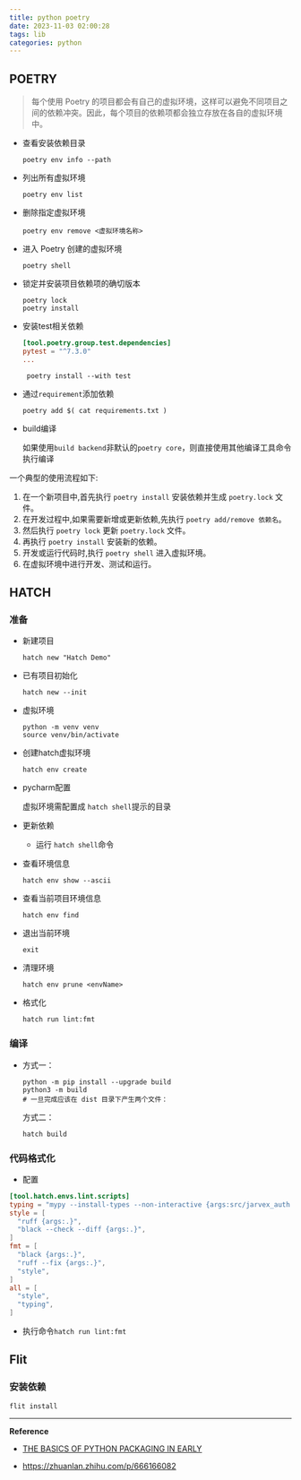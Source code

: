 ```yaml
---
title: python poetry
date: 2023-11-03 02:00:28
tags: lib
categories: python
---
```


## POETRY 

> 每个使用 Poetry 的项目都会有自己的虚拟环境，这样可以避免不同项目之间的依赖冲突。因此，每个项目的依赖项都会独立存放在各自的虚拟环境中。

- 查看安装依赖目录

  ```shell
  poetry env info --path
  ```

- 列出所有虚拟环境

  ```shell
  poetry env list
  ```

- 删除指定虚拟环境

  ```shell
  poetry env remove <虚拟环境名称>
  ```

- 进入 Poetry 创建的虚拟环境

  ```
  poetry shell
  ```


- 锁定并安装项目依赖项的确切版本

  ```shell
  poetry lock
  poetry install
  ```


- 安装test相关依赖

  ```toml
  [tool.poetry.group.test.dependencies]
  pytest = "^7.3.0"
  ...
  ```

  

  ```shell
   poetry install --with test
  ```

  


- 通过`requirement`添加依赖

  ```shell
  poetry add $( cat requirements.txt )
  ```

  

- build编译

  如果使用`build backend`非默认的`poetry core`，则直接使用其他编译工具命令执行编译



一个典型的使用流程如下:

1. 在一个新项目中,首先执行 `poetry install` 安装依赖并生成 `poetry.lock` 文件。
2. 在开发过程中,如果需要新增或更新依赖,先执行 `poetry add/remove 依赖名`。
3. 然后执行 `poetry lock` 更新 `poetry.lock` 文件。
4. 再执行 `poetry install` 安装新的依赖。
5. 开发或运行代码时,执行 `poetry shell` 进入虚拟环境。
6. 在虚拟环境中进行开发、测试和运行。



## HATCH

### 准备

- 新建项目

  `hatch new "Hatch Demo"`

- 已有项目初始化

  `hatch new --init`

- 虚拟环境

  ```shell
  python -m venv venv
  source venv/bin/activate
  ```

- 创建hatch虚拟环境

  ```shell
  hatch env create
  ```
  
- pycharm配置

  虚拟环境需配置成 `hatch shell`提示的目录

- 更新依赖

  - 运行 `hatch shell`命令

- 查看环境信息

  ```shell
  hatch env show --ascii
  ```


- 查看当前项目环境信息

  ```shell
  hatch env find
  ```

- 退出当前环境

  ```shell
  exit
  ```


- 清理环境

  ```shell
  hatch env prune <envName>
  ```


- 格式化

  ```shell
  hatch run lint:fmt
  ```


### 编译

- 方式一：

  ```shell
  python -m pip install --upgrade build
  python3 -m build
  # 一旦完成应该在 dist 目录下产生两个文件：
  ```

  方式二：

  ```shell
  hatch build
  ```


### 代码格式化

- 配置

```toml
[tool.hatch.envs.lint.scripts]
typing = "mypy --install-types --non-interactive {args:src/jarvex_auth tests}"
style = [
  "ruff {args:.}",
  "black --check --diff {args:.}",
]
fmt = [
  "black {args:.}",
  "ruff --fix {args:.}",
  "style",
]
all = [
  "style",
  "typing",
]
```

- 执行命令`hatch run lint:fmt`



## Flit	

### 安装依赖

```shell
flit install
```



---

**Reference**

- [THE BASICS OF PYTHON PACKAGING IN EARLY](https://drivendata.co/blog/python-packaging-2023)

- https://zhuanlan.zhihu.com/p/666166082

  